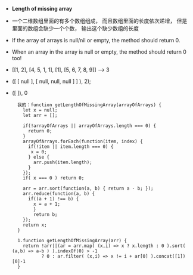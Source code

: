 
- **Length of missing array**
- 一个二维数组里面的有多个数组组成， 而且数组里面的长度依次递增， 但是里面的数组会缺少一个个数， 输出这个缺少数组的长度

- If the array of arrays is null/nil or empty, the method should return 0.   
- When an array in the array is null or empty, the method should return 0 too!

- [[1, 2], [4, 5, 1, 1], [1], [5, 6, 7, 8, 9]] --> 3
- ([ [ null ], [ null, null, null ] ] ), 2);
- ([ ]), 0
		
		我的：function getLengthOfMissingArray(arrayOfArrays) {
		  let x = null;
		  let arr = [];
		  
		  if(!arrayOfArrays || arrayOfArrays.length === 0) {
		    return 0;
		  }
		  arrayOfArrays.forEach(function(item, index) {
		    if(!item || item.length === 0) {
		     x = 0;
		    } else {
		      arr.push(item.length);
		    }
		  });
		  if( x === 0 ) return 0;
		  
		  arr = arr.sort(function(a, b) { return a - b; });
		  arr.reduce(function(a, b) {
		    if((a + 1) !== b) {
		      x = a + 1;
		      }
		      return b;
		  });
		  return x;
		}

		1.function getLengthOfMissingArray(arr) {
		  return !arr||(ar = arr.map( (x,i) => x ? x.length : 0 ).sort( (a,b) => a-b ) ).indexOf(0) > -1
		         ? 0 : ar.filter( (x,i) => x != i + ar[0] ).concat([1])[0]-1
		}
